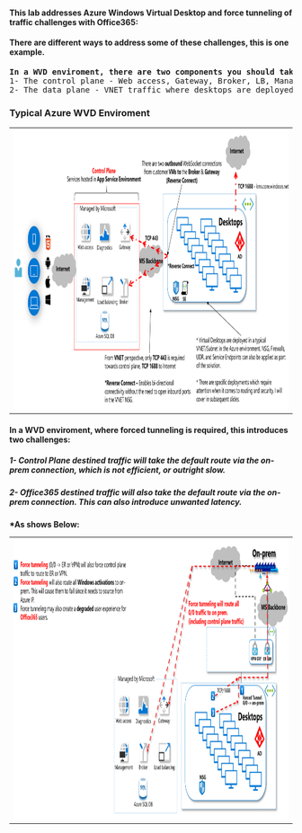 #### This lab addresses Azure Windows Virtual Desktop and force tunneling of traffic challenges with Office365:
#### There are different ways to address some of these challenges, this is one example.

<pre lang= >
<b>In a WVD enviroment, there are two components you should take into account:</b>
1- The control plane - Web access, Gateway, Broker, LB, Management, Diagonostics-
2- The data plane - VNET traffic where desktops are deployed
</pre>
### Typical Azure WVD Enviroment
<table><tr><td>
    <img src="https://github.com/ManCalAzure/AzureLabs/blob/master/O365_IP_ADDRESSES_TO_UDR/wvd1.png" lt="" title="Lab Topology" width="850" height="500"  />
</td></tr></table>

#### In a WVD enviroment, where <b>forced tunneling</b> is required, this introduces two challenges:
##### 1- <b>Control Plane</b> destined traffic will take the default route via the on-prem connection, which is not efficient, or outright slow.
##### 2- <b>Office365</b> destined traffic will also take the default route via the on-prem connection. This can also introduce unwanted latency.

<b>*As shows Below:</b>
<table><tr><td>
    <img src="https://github.com/ManCalAzure/AzureLabs/blob/master/O365_IP_ADDRESSES_TO_UDR/wvd2.png" lt="" title="Lab Topology" width="850" height="500"  />
</td></tr></table>

